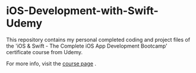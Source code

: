 # iOS-Development-with-Swift-Udemy
This repository contains my personal completed coding and project files of the 'iOS &amp; Swift - The Complete iOS App Development Bootcamp' certificate course from Udemy. 

For more info, visit the <a href="https://www.udemy.com/course/ios-13-app-development-bootcamp/">course page</a> .
